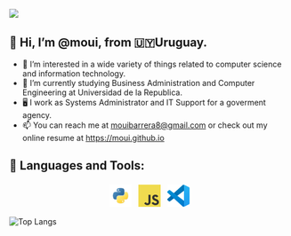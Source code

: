 ![](https://visitor-badge.laobi.icu/badge?page_id=moui.moui)

## 👋 Hi, I’m @moui, from 🇺🇾Uruguay.
- 👀 I’m interested in a wide variety of things related to computer science and information technology.
- 🌱 I’m currently studying Business Administration and Computer Engineering at Universidad de la Republica.
- 🖥️ I work as Systems Administrator and IT Support for a goverment agency.
- 📫 You can reach me at mouibarrera8@gmail.com or check out my online resume at https://moui.github.io

## 🧰 Languages and Tools:
<p align="center">
<img src="https://raw.githubusercontent.com/github/explore/80688e429a7d4ef2fca1e82350fe8e3517d3494d/topics/python/python.png" alt="Python" height="40" style="vertical-align:top; margin:4px">
<img src="https://raw.githubusercontent.com/github/explore/80688e429a7d4ef2fca1e82350fe8e3517d3494d/topics/javascript/javascript.png" alt="Javascript" height="40" style="vertical-align:top; margin:4px">
<img src="https://raw.githubusercontent.com/github/explore/80688e429a7d4ef2fca1e82350fe8e3517d3494d/topics/visual-studio-code/visual-studio-code.png" alt="VS Code" height="40" style="vertical-align:top; margin:4px">
</p>

![Top Langs](https://github-readme-stats.vercel.app/api/top-langs/?username=moui&theme=tokyonight)
